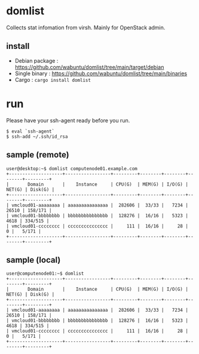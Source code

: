 # domlist
Collects stat infomation from virsh. Mainly for OpenStack admin.

## install

- Debian package : https://github.com/wabuntu/domlist/tree/main/target/debian
- Single binary : https://github.com/wabuntu/domlist/tree/main/binaries
- Cargo : `cargo install domlist`

# run

Please have your ssh-agent ready before you run.

```
$ eval `ssh-agent`
$ ssh-add ~/.ssh/id_rsa
```

## sample (remote)

```
user@desktop:~$ domlist computenode01.example.com
+--------------------+-----------------+---------+--------+--------+--------+---------+
|       Domain       |    Instance     | CPU(G)  | MEM(G) | I/O(G) | NET(G) | Disk(G) |
+--------------------+-----------------+---------+--------+--------+--------+---------+
| vmcloud01-aaaaaaaa | aaaaaaaaaaaaaaa |  282606 |  33/33 |   7234 |  26510 | 158/171 |
| vmcloud01-bbbbbbbb | bbbbbbbbbbbbbbb |  128276 |  16/16 |   5323 |   4618 | 334/515 |
| vmcloud01-cccccccc | ccccccccccccccc |     111 |  16/16 |     28 |      0 |   5/171 |
+--------------------+-----------------+---------+--------+--------+--------+---------+
```

## sample (local)
```
user@computenode01:~$ domlist
+--------------------+-----------------+---------+--------+--------+--------+---------+
|       Domain       |    Instance     | CPU(G)  | MEM(G) | I/O(G) | NET(G) | Disk(G) |
+--------------------+-----------------+---------+--------+--------+--------+---------+
| vmcloud01-aaaaaaaa | aaaaaaaaaaaaaaa |  282606 |  33/33 |   7234 |  26510 | 158/171 |
| vmcloud01-bbbbbbbb | bbbbbbbbbbbbbbb |  128276 |  16/16 |   5323 |   4618 | 334/515 |
| vmcloud01-cccccccc | ccccccccccccccc |     111 |  16/16 |     28 |      0 |   5/171 |
+--------------------+-----------------+---------+--------+--------+--------+---------+
```
